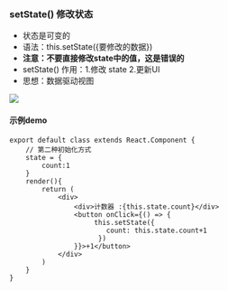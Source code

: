 ### setState() 修改状态

- 状态是可变的
- 语法：this.setState({要修改的数据})
- **注意：不要直接修改state中的值，这是错误的**
- setState() 作用：1.修改 state 2.更新UI
- 思想：数据驱动视图

![](images/修改状态.png)

#### 示例demo

```react
export default class extends React.Component {
    // 第二种初始化方式
    state = {
        count:1
    }
    render(){
        return (
            <div>
                <div>计数器 :{this.state.count}</div>
                <button onClick={() => {
                     this.setState({
            	 		count: this.state.count+1
           			  })   
                }}>+1</button>
            </div>
        )
    }
}
```
